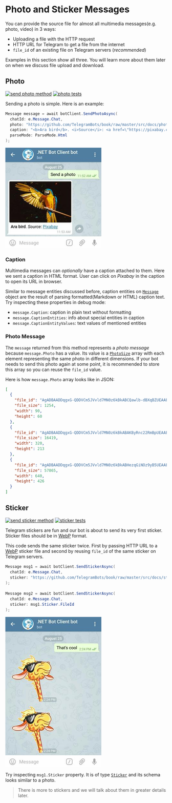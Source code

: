 # Photo and Sticker Messages

You can provide the source file for almost all multimedia messages(e.g. photo, video) in 3 ways:

- Uploading a file with the HTTP request
- HTTP URL for Telegram to get a file from the internet
- `file_id` of an existing file on Telegram servers (_recommended_)

Examples in this section show all three.
You will learn more about them later on when we discuss file upload and download.

## Photo

[![send photo method](https://img.shields.io/badge/Bot_API_method-send_photo-blue.svg?style=flat-square)](https://core.telegram.org/bots/api#sendphoto)
[![photo tests](https://img.shields.io/badge/Examples-Photo_Messages-green.svg?style=flat-square)](https://github.com/TelegramBots/Telegram.Bot/blob/master/test/Telegram.Bot.Tests.Integ/Sending%20Messages/SendingPhotoMessageTests.cs)

Sending a photo is simple. Here is an example:

```c#
Message message = await botClient.SendPhotoAsync(
  chatId: e.Message.Chat,
  photo: "https://github.com/TelegramBots/book/raw/master/src/docs/photo-ara.jpg",
  caption: "<b>Ara bird</b>. <i>Source</i>: <a href=\"https://pixabay.com\">Pixabay</a>",
  parseMode: ParseMode.Html
);
```

![photo message](../docs/shot-photo_msg.jpg)

### Caption

Multimedia messages can _optionally_ have a caption attached to them. Here we sent a caption in HTML format.
User can click on _Pixabay_ in the caption to open its URL in browser.

Similar to message entities discussed before, caption entities on [`Message`] object are the result of
parsing formatted(Markdown or HTML) caption text.
Try inspecting these properties in debug mode:

- `message.Caption`: caption in plain text without formatting
- `message.CaptionEntities`: info about special entities in caption
- `message.CaptionEntityValues`: text values of mentioned entities

### Photo Message

The `message` returned from this method represents a _photo message_ because `message.Photo` has a value.
Its value is a [`PhotoSize`] array with each element representing the same photo in different dimensions.
If your bot needs to send this photo again at some point, it is recommended to store this array
so you can reuse the `file_id` value.

Here is how `message.Photo` array looks like in JSON:

```json
[
  {
    "file_id": "AgADBAADDqgxG-QDDVCm5JVvld7MN0z6kBkABCQawlb-dBXqBZUEAAEC",
    "file_size": 1254,
    "width": 90,
    "height": 60
  },
  {
    "file_id": "AgADBAADDqgxG-QDDVCm5JVvld7MN0z6kBkABAKByRnc22RmBpUEAAEC",
    "file_size": 16419,
    "width": 320,
    "height": 213
  },
  {
    "file_id": "AgADBAADDqgxG-QDDVCm5JVvld7MN0z6kBkABHezqGiNOz9yB5UEAAEC",
    "file_size": 57865,
    "width": 640,
    "height": 426
  }
]
```

## Sticker

[![send sticker method](https://img.shields.io/badge/Bot_API_method-send_sticker-blue.svg?style=flat-square)](https://core.telegram.org/bots/api#sendsticker)
[![sticker tests](https://img.shields.io/badge/Examples-Sticker_Messages-green.svg?style=flat-square)](https://github.com/TelegramBots/Telegram.Bot/blob/master/test/Telegram.Bot.Tests.Integ/Stickers/StickersTests.cs)

Telegram stickers are fun and our bot is about to send its very first sticker.
Sticker files should be in [WebP] format.

This code sends the same sticker twice. First by passing HTTP URL to a [WebP] sticker file and
second by reusing `file_id` of the same sticker on Telegram servers.

```c#
Message msg1 = await botClient.SendStickerAsync(
  chatId: e.Message.Chat,
  sticker: "https://github.com/TelegramBots/book/raw/master/src/docs/sticker-fred.webp"
);

Message msg2 = await botClient.SendStickerAsync(
  chatId: e.Message.Chat,
  sticker: msg1.Sticker.FileId
);
```

![sticker messages](../docs/shot-sticker_msgs.jpg)

Try inspecting `msg1.Sticker` property. It is of type [`Sticker`] and its schema looks similar to a photo.

> There is more to stickers and we will talk about them in greater details later.

<!-- -------------- -->

[`Message`]: https://core.telegram.org/bots/api#message
[`PhotoSize`]: https://core.telegram.org/bots/api#photosize
[WebP]: https://developers.google.com/speed/webp/
[`Sticker`]: https://core.telegram.org/bots/api#sticker